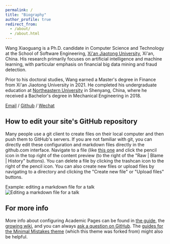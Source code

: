 ```yaml
---
permalink: /
title: "Biography"
author_profile: true
redirect_from: 
  - /about/
  - /about.html
---
```


Wang Xiaoguang is a Ph.D. candidate in Computer Science and Technology at the School of Software Engineering, [Xi'an Jiaotong University](https://www.xjtu.edu.cn/), Xi'an, China. His research primarily focuses on artificial intelligence and machine learning, with particular emphasis on financial big data mining and fraud detection.

Prior to his doctoral studies, Wang earned a Master's degree in Finance from Xi'an Jiaotong University in 2021. He completed his undergraduate education at [Northeastern University](https://www.neu.edu.cn/) in Shenyang, China, where he received a Bachelor's degree in Mechanical Engineering in 2018.

[Email](mailto:wangxg@stu.xjtu.edu.cn) / [Github](https://xiaoguangwang23.github.io/) / [Wechat](../images/xiaoguangwang23.jpg)






How to edit your site's GitHub repository
------
Many people use a git client to create files on their local computer and then push them to GitHub's servers. If you are not familiar with git, you can directly edit these configuration and markdown files directly in the github.com interface. Navigate to a file (like [this one](https://github.com/academicpages/academicpages.github.io/blob/master/_talks/2012-03-01-talk-1.md) and click the pencil icon in the top right of the content preview (to the right of the "Raw | Blame | History" buttons). You can delete a file by clicking the trashcan icon to the right of the pencil icon. You can also create new files or upload files by navigating to a directory and clicking the "Create new file" or "Upload files" buttons. 

Example: editing a markdown file for a talk
![Editing a markdown file for a talk](/images/editing-talk.png)

For more info
------
More info about configuring Academic Pages can be found in [the guide](https://academicpages.github.io/markdown/), the [growing wiki](https://github.com/academicpages/academicpages.github.io/wiki), and you can always [ask a question on GitHub](https://github.com/academicpages/academicpages.github.io/discussions). The [guides for the Minimal Mistakes theme](https://mmistakes.github.io/minimal-mistakes/docs/configuration/) (which this theme was forked from) might also be helpful.
